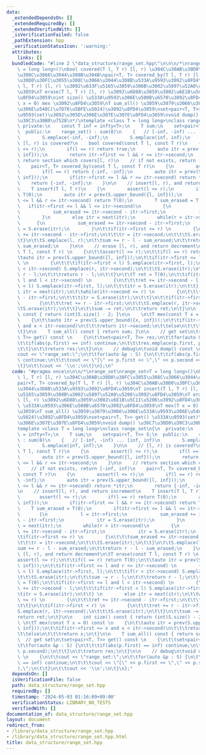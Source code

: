 ```yaml
---
data:
  _extendedDependsOn: []
  _extendedRequiredBy: []
  _extendedVerifiedWith: []
  _isVerificationFailed: false
  _pathExtension: hpp
  _verificationStatusIcon: ':warning:'
  attributes:
    links: []
  bundledCode: "#line 2 \"data_structure/range_set.hpp\"\n\n\n/*\nrange_set\nrange_set<T\
    \ = long long>()\nbool covered(T l, T r) [l, r) \u304C\u30AB\u30D0\u30FC\u3055\
    \u308C\u3066\u3044\u308B\u304B\npair<T, T> covered_by(T l, T r) [l, r) \u304C\u30AB\
    \u30D0\u30FC\u3055\u308C\u3066\u3044\u308B\u533A\u9593\u3092\u8FD4\u3059\nT insert(T\
    \ l, T r) [l, r) \u3092\u633F\u5165\u3059\u308B\u3002\u5897\u52A0\u5206\u3092\u8FD4\
    \u3059\nT erase(T l, T r) [l, r) \u3092\u6D88\u3059\u3002\u6E1B\u5C11\u5206\u3092\
    \u8FD4\u3059\nint size() \u533A\u9593\u306E\u500B\u6570\u3092\u8FD4\u3059\nT mex(T\
    \ x = 0) mex \u3092\u8FD4\u3059\nT sum_all() \u3059\u3079\u3066\u306E\u533A\u9593\
    \u306E\u548C(\u7D76\u5BFE\u5024)\u3092\u8FD4\u3059\nset<pair<T, T>> get() \u533A\
    \u9593(set)\u3092\u305D\u306E\u307E\u307E\u8FD4\u3059\nvoid dump() \u30C7\u30D0\
    \u30C3\u30B0\u7528\n*/\ntemplate <class T = long long>\nclass range_set\n{\n \
    \ private:\n    const T inf = infty<T>;\n    T sum;\n    set<pair<T, T>> S;\n\
    \  public:\n    range_set() : sum(0)\n    {   // [-inf, -inf) ... [inf, inf)\n\
    \        S.emplace(-inf, -inf);\n        S.emplace(inf, inf);\n    }\n\n    //\
    \ [l, r) is covered?\n    bool covered(const T l, const T r)\n    {\n        assert(l\
    \ <= r);\n        if(l == r) return true;\n        auto itr = prev(S.upper_bound({l,\
    \ inf}));\n        return itr->first <= l && r <= itr->second;\n    }\n\n    //\
    \ return section which covers[l, r)\n    // if not exists, return [-inf, inf)\n\
    \    pair<T, T> covered_by(const T l, const T r)\n    {\n        assert(l <= r);\n\
    \        if(l == r) return {-inf, -inf};\n        auto itr = prev(S.upper_bound({l,\
    \ inf}));\n        if(itr->first <= l && r <= itr->second) return *itr;\n    \
    \    return {-inf, -inf};\n    }\n\n    // insert[l, r), and return increment\n\
    \    T insert(T l, T r)\n    {\n        assert(l <= r);\n        if(l == r) return\
    \ T(0);\n        auto itr = prev(S.upper_bound({l, inf}));\n        if(itr->first\
    \ <= l && r <= itr->second) return T(0);\n        T sum_erased = T(0);\n     \
    \   if(itr->first <= l && l <= itr->second)\n        {\n            l = itr->first;\n\
    \            sum_erased += itr->second - itr->first;\n            itr = S.erase(itr);\n\
    \        }\n        else itr = next(itr);\n        while(r > itr->second)\n  \
    \      {\n            sum_erased += itr->second - itr->first;\n            itr\
    \ = S.erase(itr);\n        }\n\t\tif(itr->first <= r) \n        {\n\t\t\tsum_erased\
    \ += itr->second - itr->first;\n\t\t\tr = itr->second;\n\t\t\tS.erase(itr);\n\t\
    \t}\n\t\tS.emplace(l, r);\n\t\tsum += r - l - sum_erased;\n\t\treturn r - l -\
    \ sum_erased;\n    }\n\n    // erase [l, r), and return decrement\n\tT erase(const\
    \ T l, const T r) \n    {\n\t\tassert(l <= r);\n\t\tif(l == r) return T(0);\n\t\
    \tauto itr = prev(S.upper_bound({l, inf}));\n\t\tif(itr->first <= l and r <= itr->second)\
    \ \n        {\n\t\t\tif(itr->first < l) S.emplace(itr->first, l);\n\t\t\tif(r\
    \ < itr->second) S.emplace(r, itr->second);\n\t\t\tS.erase(itr);\n\t\t\tsum -=\
    \ r - l;\n\t\t\treturn r - l;\n\t\t}\n\t\tT ret = T(0);\n\t\tif(itr->first <=\
    \ l and l < itr->second) \n        {\n\t\t\tret += itr->second - l;\n\t\t\tif(itr->first\
    \ < l) S.emplace(itr->first, l);\n\t\t\titr = S.erase(itr);\n\t\t} \n        else\
    \ itr = next(itr);\n\t\twhile(itr->second <= r) \n        {\n\t\t\tret += itr->second\
    \ - itr->first;\n\t\t\titr = S.erase(itr);\n\t\t}\n\t\tif(itr->first < r) \n \
    \       {\n\t\t\tret += r - itr->first;\n\t\t\tS.emplace(r, itr->second);\n\t\t\
    \tS.erase(itr);\n\t\t}\n\t\tsum -= ret;\n\t\treturn ret;\n\t}\n\n    int size()\
    \ const { return (int)S.size() - 2; }\n\n    \n\tT mex(const T x = 0) const \n\
    \    {\n\t\tauto itr = prev(S.upper_bound({x, inf}));\n\t\tif(itr->first <= x\
    \ and x < itr->second)\n\t\t\treturn itr->second;\n\t\telse\n\t\t\treturn x;\n\
    \t}\n\n    T sum_all() const { return sum; }\n\n    // get set\n\tset<pair<T,\
    \ T>> get() const \n    {\n\t\tset<pair<T, T>> res;\n\t\tfor(auto &p : S) {\n\t\
    \t\tif(abs(p.first) == inf) continue;\n\t\t\tres.emplace(p.first, p.second);\n\
    \t\t}\n\t\treturn res;\n\t}\n\n    // debug\n\tvoid dump() const \n    {\n\t\t\
    cout << \"range_set:\";\n\t\tfor(auto &p : S) {\n\t\t\tif(abs(p.first) == inf)\
    \ continue;\n\t\t\tcout << \"[\" << p.first << \",\" << p.second << \"),\";\n\t\
    \t}\n\t\tcout << '\\n';\n\t}\n};\n"
  code: "#pragma once\n\n\n/*\nrange_set\nrange_set<T = long long>()\nbool covered(T\
    \ l, T r) [l, r) \u304C\u30AB\u30D0\u30FC\u3055\u308C\u3066\u3044\u308B\u304B\n\
    pair<T, T> covered_by(T l, T r) [l, r) \u304C\u30AB\u30D0\u30FC\u3055\u308C\u3066\
    \u3044\u308B\u533A\u9593\u3092\u8FD4\u3059\nT insert(T l, T r) [l, r) \u3092\u633F\
    \u5165\u3059\u308B\u3002\u5897\u52A0\u5206\u3092\u8FD4\u3059\nT erase(T l, T r)\
    \ [l, r) \u3092\u6D88\u3059\u3002\u6E1B\u5C11\u5206\u3092\u8FD4\u3059\nint size()\
    \ \u533A\u9593\u306E\u500B\u6570\u3092\u8FD4\u3059\nT mex(T x = 0) mex \u3092\u8FD4\
    \u3059\nT sum_all() \u3059\u3079\u3066\u306E\u533A\u9593\u306E\u548C(\u7D76\u5BFE\
    \u5024)\u3092\u8FD4\u3059\nset<pair<T, T>> get() \u533A\u9593(set)\u3092\u305D\
    \u306E\u307E\u307E\u8FD4\u3059\nvoid dump() \u30C7\u30D0\u30C3\u30B0\u7528\n*/\n\
    template <class T = long long>\nclass range_set\n{\n  private:\n    const T inf\
    \ = infty<T>;\n    T sum;\n    set<pair<T, T>> S;\n  public:\n    range_set()\
    \ : sum(0)\n    {   // [-inf, -inf) ... [inf, inf)\n        S.emplace(-inf, -inf);\n\
    \        S.emplace(inf, inf);\n    }\n\n    // [l, r) is covered?\n    bool covered(const\
    \ T l, const T r)\n    {\n        assert(l <= r);\n        if(l == r) return true;\n\
    \        auto itr = prev(S.upper_bound({l, inf}));\n        return itr->first\
    \ <= l && r <= itr->second;\n    }\n\n    // return section which covers[l, r)\n\
    \    // if not exists, return [-inf, inf)\n    pair<T, T> covered_by(const T l,\
    \ const T r)\n    {\n        assert(l <= r);\n        if(l == r) return {-inf,\
    \ -inf};\n        auto itr = prev(S.upper_bound({l, inf}));\n        if(itr->first\
    \ <= l && r <= itr->second) return *itr;\n        return {-inf, -inf};\n    }\n\
    \n    // insert[l, r), and return increment\n    T insert(T l, T r)\n    {\n \
    \       assert(l <= r);\n        if(l == r) return T(0);\n        auto itr = prev(S.upper_bound({l,\
    \ inf}));\n        if(itr->first <= l && r <= itr->second) return T(0);\n    \
    \    T sum_erased = T(0);\n        if(itr->first <= l && l <= itr->second)\n \
    \       {\n            l = itr->first;\n            sum_erased += itr->second\
    \ - itr->first;\n            itr = S.erase(itr);\n        }\n        else itr\
    \ = next(itr);\n        while(r > itr->second)\n        {\n            sum_erased\
    \ += itr->second - itr->first;\n            itr = S.erase(itr);\n        }\n\t\
    \tif(itr->first <= r) \n        {\n\t\t\tsum_erased += itr->second - itr->first;\n\
    \t\t\tr = itr->second;\n\t\t\tS.erase(itr);\n\t\t}\n\t\tS.emplace(l, r);\n\t\t\
    sum += r - l - sum_erased;\n\t\treturn r - l - sum_erased;\n    }\n\n    // erase\
    \ [l, r), and return decrement\n\tT erase(const T l, const T r) \n    {\n\t\t\
    assert(l <= r);\n\t\tif(l == r) return T(0);\n\t\tauto itr = prev(S.upper_bound({l,\
    \ inf}));\n\t\tif(itr->first <= l and r <= itr->second) \n        {\n\t\t\tif(itr->first\
    \ < l) S.emplace(itr->first, l);\n\t\t\tif(r < itr->second) S.emplace(r, itr->second);\n\
    \t\t\tS.erase(itr);\n\t\t\tsum -= r - l;\n\t\t\treturn r - l;\n\t\t}\n\t\tT ret\
    \ = T(0);\n\t\tif(itr->first <= l and l < itr->second) \n        {\n\t\t\tret\
    \ += itr->second - l;\n\t\t\tif(itr->first < l) S.emplace(itr->first, l);\n\t\t\
    \titr = S.erase(itr);\n\t\t} \n        else itr = next(itr);\n\t\twhile(itr->second\
    \ <= r) \n        {\n\t\t\tret += itr->second - itr->first;\n\t\t\titr = S.erase(itr);\n\
    \t\t}\n\t\tif(itr->first < r) \n        {\n\t\t\tret += r - itr->first;\n\t\t\t\
    S.emplace(r, itr->second);\n\t\t\tS.erase(itr);\n\t\t}\n\t\tsum -= ret;\n\t\t\
    return ret;\n\t}\n\n    int size() const { return (int)S.size() - 2; }\n\n   \
    \ \n\tT mex(const T x = 0) const \n    {\n\t\tauto itr = prev(S.upper_bound({x,\
    \ inf}));\n\t\tif(itr->first <= x and x < itr->second)\n\t\t\treturn itr->second;\n\
    \t\telse\n\t\t\treturn x;\n\t}\n\n    T sum_all() const { return sum; }\n\n  \
    \  // get set\n\tset<pair<T, T>> get() const \n    {\n\t\tset<pair<T, T>> res;\n\
    \t\tfor(auto &p : S) {\n\t\t\tif(abs(p.first) == inf) continue;\n\t\t\tres.emplace(p.first,\
    \ p.second);\n\t\t}\n\t\treturn res;\n\t}\n\n    // debug\n\tvoid dump() const\
    \ \n    {\n\t\tcout << \"range_set:\";\n\t\tfor(auto &p : S) {\n\t\t\tif(abs(p.first)\
    \ == inf) continue;\n\t\t\tcout << \"[\" << p.first << \",\" << p.second << \"\
    ),\";\n\t\t}\n\t\tcout << '\\n';\n\t}\n};"
  dependsOn: []
  isVerificationFile: false
  path: data_structure/range_set.hpp
  requiredBy: []
  timestamp: '2024-05-03 01:16:09+09:00'
  verificationStatus: LIBRARY_NO_TESTS
  verifiedWith: []
documentation_of: data_structure/range_set.hpp
layout: document
redirect_from:
- /library/data_structure/range_set.hpp
- /library/data_structure/range_set.hpp.html
title: data_structure/range_set.hpp
---
```

